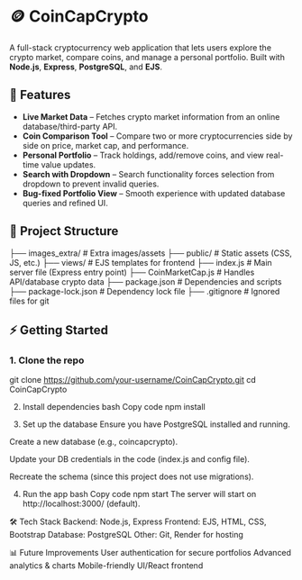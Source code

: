 # 🪙 CoinCapCrypto

A full-stack cryptocurrency web application that lets users explore the crypto market, compare coins, and manage a personal portfolio. Built with **Node.js**, **Express**, **PostgreSQL**, and **EJS**.

## 🚀 Features

- **Live Market Data** – Fetches crypto market information from an online database/third-party API.  
- **Coin Comparison Tool** – Compare two or more cryptocurrencies side by side on price, market cap, and performance.  
- **Personal Portfolio** – Track holdings, add/remove coins, and view real-time value updates.  
- **Search with Dropdown** – Search functionality forces selection from dropdown to prevent invalid queries.  
- **Bug-fixed Portfolio View** – Smooth experience with updated database queries and refined UI.  

## 📂 Project Structure

├── images_extra/ # Extra images/assets
├── public/ # Static assets (CSS, JS, etc.)
├── views/ # EJS templates for frontend
├── index.js # Main server file (Express entry point)
├── CoinMarketCap.js # Handles API/database crypto data
├── package.json # Dependencies and scripts
├── package-lock.json # Dependency lock file
├── .gitignore # Ignored files for git


## ⚡ Getting Started

### 1. Clone the repo
git clone https://github.com/your-username/CoinCapCrypto.git
cd CoinCapCrypto

2. Install dependencies
bash
Copy code
npm install

3. Set up the database
Ensure you have PostgreSQL installed and running.

Create a new database (e.g., coincapcrypto).

Update your DB credentials in the code (index.js and config file).

Recreate the schema (since this project does not use migrations).

4. Run the app
bash
Copy code
npm start
The server will start on http://localhost:3000/ (default).

🛠 Tech Stack
Backend: Node.js, Express
Frontend: EJS, HTML, CSS, Bootstrap
Database: PostgreSQL
Other: Git, Render for hosting

📊 Future Improvements
User authentication for secure portfolios
Advanced analytics & charts
Mobile-friendly UI/React frontend
